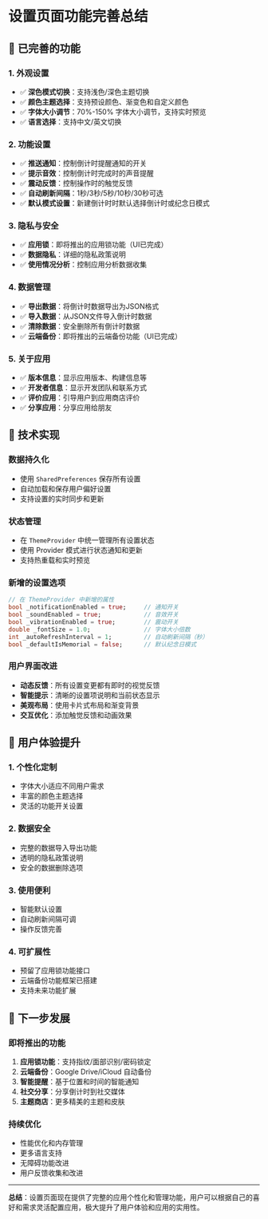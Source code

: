 # 设置页面功能完善总结

## 🎯 已完善的功能

### 1. **外观设置**
- ✅ **深色模式切换**：支持浅色/深色主题切换
- ✅ **颜色主题选择**：支持预设颜色、渐变色和自定义颜色
- ✅ **字体大小调节**：70%-150% 字体大小调节，支持实时预览
- ✅ **语言选择**：支持中文/英文切换

### 2. **功能设置**
- ✅ **推送通知**：控制倒计时提醒通知的开关
- ✅ **提示音效**：控制倒计时完成时的声音提醒
- ✅ **震动反馈**：控制操作时的触觉反馈
- ✅ **自动刷新间隔**：1秒/3秒/5秒/10秒/30秒可选
- ✅ **默认模式设置**：新建倒计时时默认选择倒计时或纪念日模式

### 3. **隐私与安全**
- ✅ **应用锁**：即将推出的应用锁功能（UI已完成）
- ✅ **数据隐私**：详细的隐私政策说明
- ✅ **使用情况分析**：控制应用分析数据收集

### 4. **数据管理**
- ✅ **导出数据**：将倒计时数据导出为JSON格式
- ✅ **导入数据**：从JSON文件导入倒计时数据
- ✅ **清除数据**：安全删除所有倒计时数据
- ✅ **云端备份**：即将推出的云端备份功能（UI已完成）

### 5. **关于应用**
- ✅ **版本信息**：显示应用版本、构建信息等
- ✅ **开发者信息**：显示开发团队和联系方式
- ✅ **评价应用**：引导用户到应用商店评价
- ✅ **分享应用**：分享应用给朋友

## 🔧 技术实现

### 数据持久化
- 使用 `SharedPreferences` 保存所有设置
- 自动加载和保存用户偏好设置
- 支持设置的实时同步和更新

### 状态管理
- 在 `ThemeProvider` 中统一管理所有设置状态
- 使用 Provider 模式进行状态通知和更新
- 支持热重载和实时预览

### 新增的设置选项
```dart
// 在 ThemeProvider 中新增的属性
bool _notificationEnabled = true;     // 通知开关
bool _soundEnabled = true;            // 音效开关
bool _vibrationEnabled = true;        // 震动开关
double _fontSize = 1.0;               // 字体大小倍数
int _autoRefreshInterval = 1;         // 自动刷新间隔（秒）
bool _defaultIsMemorial = false;      // 默认纪念日模式
```

### 用户界面改进
- **动态反馈**：所有设置变更都有即时的视觉反馈
- **智能提示**：清晰的设置项说明和当前状态显示
- **美观布局**：使用卡片式布局和渐变背景
- **交互优化**：添加触觉反馈和动画效果

## 📱 用户体验提升

### 1. **个性化定制**
- 字体大小适应不同用户需求
- 丰富的颜色主题选择
- 灵活的功能开关设置

### 2. **数据安全**
- 完整的数据导入导出功能
- 透明的隐私政策说明
- 安全的数据删除选项

### 3. **使用便利**
- 智能默认设置
- 自动刷新间隔可调
- 操作反馈完善

### 4. **可扩展性**
- 预留了应用锁功能接口
- 云端备份功能框架已搭建
- 支持未来功能扩展

## 🚀 下一步发展

### 即将推出的功能
1. **应用锁功能**：支持指纹/面部识别/密码锁定
2. **云端备份**：Google Drive/iCloud 自动备份
3. **智能提醒**：基于位置和时间的智能通知
4. **社交分享**：分享倒计时到社交媒体
5. **主题商店**：更多精美的主题和皮肤

### 持续优化
- 性能优化和内存管理
- 更多语言支持
- 无障碍功能改进
- 用户反馈收集和改进

---

**总结**：设置页面现在提供了完整的应用个性化和管理功能，用户可以根据自己的喜好和需求灵活配置应用，极大提升了用户体验和应用的实用性。 
